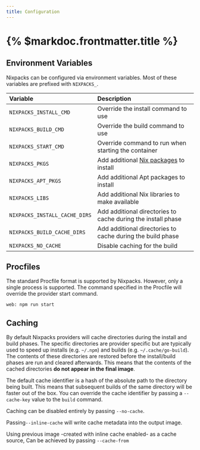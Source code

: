 ```yaml
---
title: Configuration
---
```


# {% $markdoc.frontmatter.title %}

## Environment Variables

Nixpacks can be configured via environment variables. Most of these variables are prefixed with `NIXPACKS_`.

| Variable                      | Description                                                                                  |
| :---------------------------- | :------------------------------------------------------------------------------------------- |
| `NIXPACKS_INSTALL_CMD`        | Override the install command to use                                                          |
| `NIXPACKS_BUILD_CMD`          | Override the build command to use                                                            |
| `NIXPACKS_START_CMD`          | Override command to run when starting the container                                          |
| `NIXPACKS_PKGS`               | Add additional [Nix packages](https://search.nixos.org/packages?channel=unstable) to install |
| `NIXPACKS_APT_PKGS`           | Add additional Apt packages to install                                                       |
| `NIXPACKS_LIBS`               | Add additional Nix libraries to make available                                               |
| `NIXPACKS_INSTALL_CACHE_DIRS` | Add additional directories to cache during the install phase                                 |
| `NIXPACKS_BUILD_CACHE_DIRS`   | Add additional directories to cache during the build phase                                   |
| `NIXPACKS_NO_CACHE`           | Disable caching for the build                                                                |

## Procfiles

The standard Procfile format is supported by Nixpacks. However, only a single process is supported. The command specified in the Procfile will override the provider start command.

```
web: npm run start
```

## Caching

By default Nixpacks providers will cache directories during the install and build phases. The specific directories are provider specific but are typically used to speed up installs (e.g. `~/.npm`) and builds (e.g. `~/.cache/go-build`). The contents of these directories are restored before the install/build phases are run and cleared afterwards. This means that the contents of the cached directories **do not appear in the final image**.

The default cache identifier is a hash of the absolute path to the directory being built. This means that subsequent builds of the same directory will be faster out of the box. You can override the cache identifier by passing a `--cache-key` value to the `build` command.

Caching can be disabled entirely by passing `--no-cache`.

Passing`--inline-cache` will write cache metadata into the output image.

Using previous image -created with inline cache enabled- as a cache source, Can be achieved by passing `--cache-from`